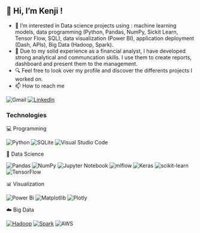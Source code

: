 ## 👋 Hi, I’m Kenji !
- 👀 I’m interested in Data science projects using :
		machine learning models,
      data programming (Python, Pandas, NumPy, Sickit Learn, Tensor Flow, SQL),
      data visualization (Power BI),
      application deployment (Dash, APIs),
      Big Data (Hadoop, Spark).
- 📒 Due to my solid experience as a financial analyst, I have developed strong analytical and communcation skills. I use them to create reports, dashboard and present them to the management.
- 🔍 Feel free to look over my profile and discover the differents projects I worked on.
- 📫 How to reach me
  
 ![Gmail](https://img.shields.io/badge/kenji.lamy@gmail.com-D14836?style=for-the-badge&logo=gmail&logoColor=white)
 [![LinkedIn](https://img.shields.io/badge/Kenji_Lamy-%230077B5.svg?style=for-the-badge&logo=linkedin&logoColor=white)](https://www.linkedin.com/in/kenji-lamy-36765832/)


### Technologies
💻 Programming
  
  ![Python](https://img.shields.io/badge/python-3670A0?style=for-the-badge&logo=python&logoColor=ffdd54)
  ![SQLite](https://img.shields.io/badge/sqlite-%2307405e.svg?style=for-the-badge&logo=sqlite&logoColor=white)
  ![Visual Studio Code](https://img.shields.io/badge/Visual%20Studio%20Code-0078d7.svg?style=for-the-badge&logo=visual-studio-code&logoColor=white)
  
🔬 Data Science

![Pandas](https://img.shields.io/badge/pandas-%23150458.svg?style=for-the-badge&logo=pandas&logoColor=white)
![NumPy](https://img.shields.io/badge/numpy-%23013243.svg?style=for-the-badge&logo=numpy&logoColor=white)
![Jupyter Notebook](https://img.shields.io/badge/jupyter-%23FA0F00.svg?style=for-the-badge&logo=jupyter&logoColor=white)
![mlflow](https://img.shields.io/badge/mlflow-%23d9ead3.svg?style=for-the-badge&logo=numpy&logoColor=blue)
![Keras](https://img.shields.io/badge/Keras-%23D00000.svg?style=for-the-badge&logo=Keras&logoColor=white)
![scikit-learn](https://img.shields.io/badge/scikit--learn-%23F7931E.svg?style=for-the-badge&logo=scikit-learn&logoColor=white)
![TensorFlow](https://img.shields.io/badge/TensorFlow-%23FF6F00.svg?style=for-the-badge&logo=TensorFlow&logoColor=white)

📊 Visualization

![Power Bi](https://img.shields.io/badge/power_bi-F2C811?style=for-the-badge&logo=powerbi&logoColor=black)
![Matplotlib](https://img.shields.io/badge/Matplotlib-%23ffffff.svg?style=for-the-badge&logo=Matplotlib&logoColor=black)
![Plotly](https://img.shields.io/badge/Plotly-%233F4F75.svg?style=for-the-badge&logo=plotly&logoColor=white)

☁️ Big Data
  
[![Hadoop](https://img.shields.io/badge/Hadoop-3.3.0-blue?style=flat-square&logo=apache-hadoop)](https://hadoop.apache.org/)
[![Spark](https://img.shields.io/badge/Spark-3.1.2-orange?style=flat-square&logo=apache-spark)](https://spark.apache.org/)
![AWS](https://img.shields.io/badge/AWS-%23FF9900.svg?style=for-the-badge&logo=amazon-aws&logoColor=white)





<!---
Kenkuun/Kenkuun is a ✨ special ✨ repository because its `README.md` (this file) appears on your GitHub profile.
You can click the Preview link to take a look at your changes.
--->
